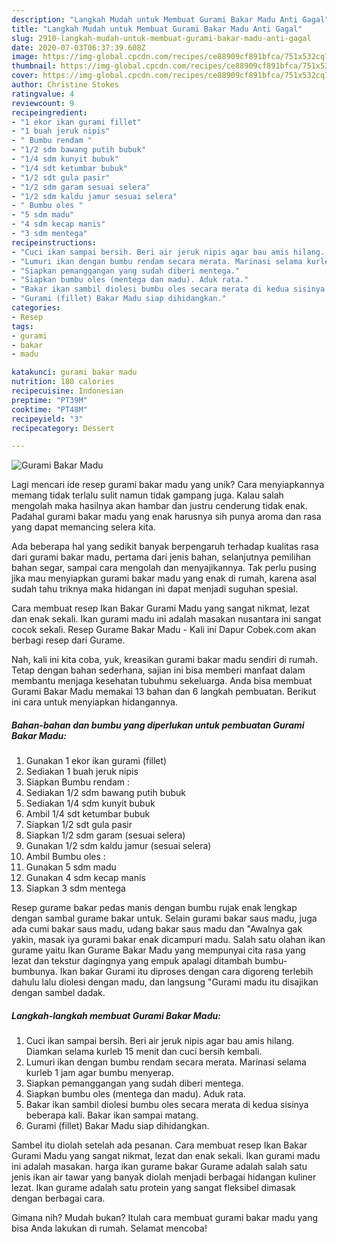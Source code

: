 ```yaml
---
description: "Langkah Mudah untuk Membuat Gurami Bakar Madu Anti Gagal"
title: "Langkah Mudah untuk Membuat Gurami Bakar Madu Anti Gagal"
slug: 2910-langkah-mudah-untuk-membuat-gurami-bakar-madu-anti-gagal
date: 2020-07-03T06:37:39.608Z
image: https://img-global.cpcdn.com/recipes/ce88909cf891bfca/751x532cq70/gurami-bakar-madu-foto-resep-utama.jpg
thumbnail: https://img-global.cpcdn.com/recipes/ce88909cf891bfca/751x532cq70/gurami-bakar-madu-foto-resep-utama.jpg
cover: https://img-global.cpcdn.com/recipes/ce88909cf891bfca/751x532cq70/gurami-bakar-madu-foto-resep-utama.jpg
author: Christine Stokes
ratingvalue: 4
reviewcount: 9
recipeingredient:
- "1 ekor ikan gurami fillet"
- "1 buah jeruk nipis"
- " Bumbu rendam "
- "1/2 sdm bawang putih bubuk"
- "1/4 sdm kunyit bubuk"
- "1/4 sdt ketumbar bubuk"
- "1/2 sdt gula pasir"
- "1/2 sdm garam sesuai selera"
- "1/2 sdm kaldu jamur sesuai selera"
- " Bumbu oles "
- "5 sdm madu"
- "4 sdm kecap manis"
- "3 sdm mentega"
recipeinstructions:
- "Cuci ikan sampai bersih. Beri air jeruk nipis agar bau amis hilang. Diamkan selama kurleb 15 menit dan cuci bersih kembali."
- "Lumuri ikan dengan bumbu rendam secara merata. Marinasi selama kurleb 1 jam agar bumbu menyerap."
- "Siapkan pemanggangan yang sudah diberi mentega."
- "Siapkan bumbu oles (mentega dan madu). Aduk rata."
- "Bakar ikan sambil diolesi bumbu oles secara merata di kedua sisinya beberapa kali. Bakar ikan sampai matang."
- "Gurami (fillet) Bakar Madu siap dihidangkan."
categories:
- Resep
tags:
- gurami
- bakar
- madu

katakunci: gurami bakar madu 
nutrition: 180 calories
recipecuisine: Indonesian
preptime: "PT39M"
cooktime: "PT48M"
recipeyield: "3"
recipecategory: Dessert

---
```



![Gurami Bakar Madu](https://img-global.cpcdn.com/recipes/ce88909cf891bfca/751x532cq70/gurami-bakar-madu-foto-resep-utama.jpg)

Lagi mencari ide resep gurami bakar madu yang unik? Cara menyiapkannya memang tidak terlalu sulit namun tidak gampang juga. Kalau salah mengolah maka hasilnya akan hambar dan justru cenderung tidak enak. Padahal gurami bakar madu yang enak harusnya sih punya aroma dan rasa yang dapat memancing selera kita.

Ada beberapa hal yang sedikit banyak berpengaruh terhadap kualitas rasa dari gurami bakar madu, pertama dari jenis bahan, selanjutnya pemilihan bahan segar, sampai cara mengolah dan menyajikannya. Tak perlu pusing jika mau menyiapkan gurami bakar madu yang enak di rumah, karena asal sudah tahu triknya maka hidangan ini dapat menjadi suguhan spesial.

Cara membuat resep Ikan Bakar Gurami Madu yang sangat nikmat, lezat dan enak sekali. Ikan gurami madu ini adalah masakan nusantara ini sangat cocok sekali. Resep Gurame Bakar Madu - Kali ini Dapur Cobek.com akan berbagi resep dari Gurame.


Nah, kali ini kita coba, yuk, kreasikan gurami bakar madu sendiri di rumah. Tetap dengan bahan sederhana, sajian ini bisa memberi manfaat dalam membantu menjaga kesehatan tubuhmu sekeluarga. Anda bisa membuat Gurami Bakar Madu memakai 13 bahan dan 6 langkah pembuatan. Berikut ini cara untuk menyiapkan hidangannya.

<!--inarticleads1-->

##### Bahan-bahan dan bumbu yang diperlukan untuk pembuatan Gurami Bakar Madu:

1. Gunakan 1 ekor ikan gurami (fillet)
1. Sediakan 1 buah jeruk nipis
1. Siapkan  Bumbu rendam :
1. Sediakan 1/2 sdm bawang putih bubuk
1. Sediakan 1/4 sdm kunyit bubuk
1. Ambil 1/4 sdt ketumbar bubuk
1. Siapkan 1/2 sdt gula pasir
1. Siapkan 1/2 sdm garam (sesuai selera)
1. Gunakan 1/2 sdm kaldu jamur (sesuai selera)
1. Ambil  Bumbu oles :
1. Gunakan 5 sdm madu
1. Gunakan 4 sdm kecap manis
1. Siapkan 3 sdm mentega


Resep gurame bakar pedas manis dengan bumbu rujak enak lengkap dengan sambal gurame bakar untuk. Selain gurami bakar saus madu, juga ada cumi bakar saus madu, udang bakar saus madu dan &#34;Awalnya gak yakin, masak iya gurami bakar enak dicampuri madu. Salah satu olahan ikan gurame yaitu Ikan Gurame Bakar Madu yang mempunyai cita rasa yang lezat dan tekstur dagingnya yang empuk apalagi ditambah bumbu-bumbunya. Ikan bakar Gurami itu diproses dengan cara digoreng terlebih dahulu lalu diolesi dengan madu, dan langsung &#34;Gurami madu itu disajikan dengan sambel dadak. 

<!--inarticleads2-->

##### Langkah-langkah membuat Gurami Bakar Madu:

1. Cuci ikan sampai bersih. Beri air jeruk nipis agar bau amis hilang. Diamkan selama kurleb 15 menit dan cuci bersih kembali.
1. Lumuri ikan dengan bumbu rendam secara merata. Marinasi selama kurleb 1 jam agar bumbu menyerap.
1. Siapkan pemanggangan yang sudah diberi mentega.
1. Siapkan bumbu oles (mentega dan madu). Aduk rata.
1. Bakar ikan sambil diolesi bumbu oles secara merata di kedua sisinya beberapa kali. Bakar ikan sampai matang.
1. Gurami (fillet) Bakar Madu siap dihidangkan.


Sambel itu diolah setelah ada pesanan. Cara membuat resep Ikan Bakar Gurami Madu yang sangat nikmat, lezat dan enak sekali. Ikan gurami madu ini adalah masakan. harga ikan gurame bakar Gurame adalah salah satu jenis ikan air tawar yang banyak diolah menjadi berbagai hidangan kuliner lezat. Ikan gurame adalah satu protein yang sangat fleksibel dimasak dengan berbagai cara. 

Gimana nih? Mudah bukan? Itulah cara membuat gurami bakar madu yang bisa Anda lakukan di rumah. Selamat mencoba!
